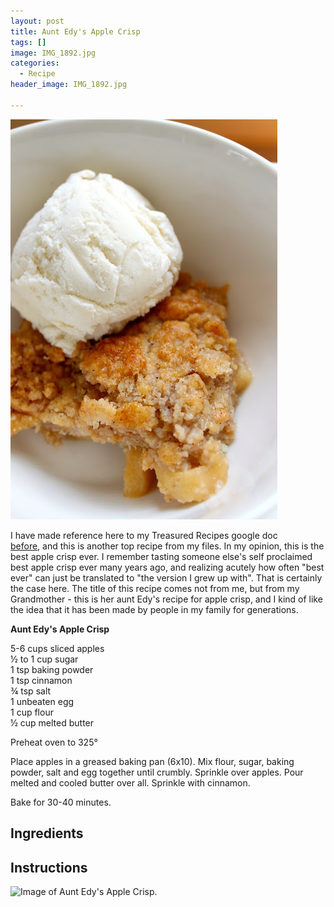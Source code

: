 ```yaml
---
layout: post
title: Aunt Edy's Apple Crisp
tags: []
image: IMG_1892.jpg
categories:
  - Recipe
header_image: IMG_1892.jpg

---
```


![Image of Aunt Edy's Apple Crisp.](/upload/IMG_1892.jpg)

I have made reference here to my Treasured Recipes google doc [before](http://www.hannahkilcoyne.com/2015/01/vanilla-sugar-cookies.html), and this is another top recipe from my files. In my opinion, this is the best apple crisp ever. I remember tasting someone else's self proclaimed best apple crisp ever many years ago, and realizing acutely how often "best ever" can just be translated to "the version I grew up with". That is certainly the case here. The title of this recipe comes not from me, but from my Grandmother - this is her aunt Edy's recipe for apple crisp, and I kind of like the idea that it has been made by people in my family for generations.  
  

  
  
**Aunt Edy's Apple Crisp**  
  
5-6 cups sliced apples  
½ to 1 cup sugar  
1 tsp baking powder  
1 tsp cinnamon  
¾ tsp salt  
1 unbeaten egg  
1 cup flour  
½ cup melted butter  
  
Preheat oven to 325°  
  
Place apples in a greased baking pan (6x10). Mix flour, sugar, baking powder, salt and egg together until crumbly. Sprinkle over apples. Pour melted and cooled butter over all. Sprinkle with cinnamon.  
  
Bake for 30-40 minutes.


## Ingredients



## Instructions







![Image of Aunt Edy's Apple Crisp.](/upload/ac1%2B%25281%2529.jpg)